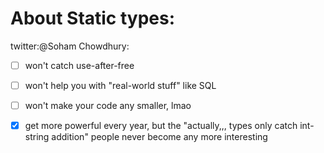 
About Static types:
============
twitter:@Soham Chowdhury:
- [ ] won't catch use-after-free
- [ ] won't help you with "real-world stuff" like SQL
- [ ] won't make your code any smaller, lmao
- [x] get more powerful every year, but the "actually,,, types only catch int-string addition" people never become any more interesting


